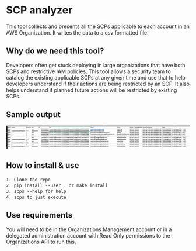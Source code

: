 # SCP analyzer

This tool collects and presents all the SCPs applicable to each account in an AWS Organization. It writes the data to a csv formatted file.

## Why do we need this tool?

Developers often get stuck deploying in large organizations that have both SCPs and restrictive IAM policies. This tool allows a security team to catalog the existing applicable SCPs at any given time and use that to help developers understand if their actions are being restricted by an SCP. It also helps understand if planned future actions will be restricted by existing SCPs. 

## Sample output

![scp-analyzeroutput](doc/sample-output.png)

## How to install & use

```
1. Clone the repo
2. pip install --user . or make install
3. scps --help for help
4. scps to just execute
```

## Use requirements

You will need to be in the Organizations Management account or in a delegated administration account with Read Only permissions to the Organizations API to run this.